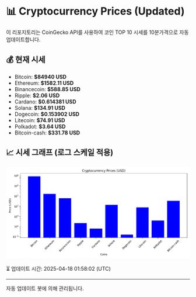 
# 📊 Cryptocurrency Prices (Updated)

이 리포지토리는 CoinGecko API를 사용하여 코인 TOP 10 시세를 10분가격으로 자동 업데이트합니다.

## 💰 현재 시세
- Bitcoin: **$84940 USD**
- Ethereum: **$1582.11 USD**
- Binancecoin: **$588.85 USD**
- Ripple: **$2.06 USD**
- Cardano: **$0.614381 USD**
- Solana: **$134.91 USD**
- Dogecoin: **$0.153902 USD**
- Litecoin: **$74.91 USD**
- Polkadot: **$3.64 USD**
- Bitcoin-cash: **$331.78 USD**

## 📈 시세 그래프 (로그 스케일 적용)
![Crypto Prices](crypto_prices.png)

⏳ 업데이트 시간: 2025-04-18 01:58:02 (UTC)

---
자동 업데이트 봇에 의해 관리됩니다.
